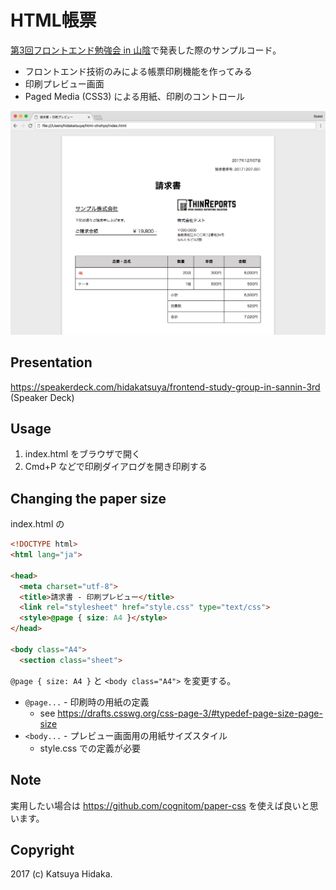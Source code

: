 # HTML帳票

[第3回フロントエンド勉強会 in 山陰](https://front-end.connpass.com/event/71553/)で発表した際のサンプルコード。

 - フロントエンド技術のみによる帳票印刷機能を作ってみる
 - 印刷プレビュー画面
 - Paged Media (CSS3) による用紙、印刷のコントロール

![](image.png)

## Presentation

https://speakerdeck.com/hidakatsuya/frontend-study-group-in-sannin-3rd (Speaker Deck)

## Usage

 1. index.html をブラウザで開く
 2. Cmd+P などで印刷ダイアログを開き印刷する

## Changing the paper size

index.html の

```html
<!DOCTYPE html>
<html lang="ja">

<head>
  <meta charset="utf-8">
  <title>請求書 - 印刷プレビュー</title>
  <link rel="stylesheet" href="style.css" type="text/css">
  <style>@page { size: A4 }</style>
</head>

<body class="A4">
  <section class="sheet">
```

`@page { size: A4 }` と `<body class="A4">` を変更する。

 - `@page...` - 印刷時の用紙の定義
   - see https://drafts.csswg.org/css-page-3/#typedef-page-size-page-size
 - `<body...` - プレビュー画面用の用紙サイズスタイル
   - style.css での定義が必要

## Note

実用したい場合は https://github.com/cognitom/paper-css を使えば良いと思います。

## Copyright

2017 (c) Katsuya Hidaka.
